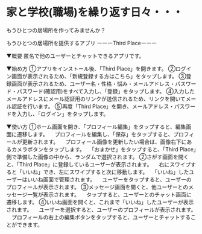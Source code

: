 # 家と学校(職場)を繰り返す日々・・・  
もうひとつの居場所を作ってみませんか？

もうひとつの居場所を提供するアプリ
ーーーThird Placeーーー

▼概要
匿名で他のユーザーとチャットできるアプリです。

▼始め方
①アプリをインストール後、「Third Place」を開きます。
②ログイン画面が表示されるため、「新規登録する方はこちら」をタップします。
③登録画面が表示されるため、ユーザー名・性格・悩み・メールアドレス・パスワード・パスワード(確認用)をすべて入力し、「登録」をタップします。
④入力したメールアドレスにメール認証用のリンクが送信されるため、リンクを開いてメール認証を行います。
⑤再度「Third Place」を開き、メールアドレス・パスワードを入力し、「ログイン」をタップします。

▼使い方
①ホーム画面を開き、「プロフィール編集」をタップすると、編集画面に遷移します。
　プロフィールを編集し、「保存」をタップすると、プロフィールが更新されます。
　プロフィール画像を更新したい場合は、画像右下にあるカメラボタンをタップします。
　「おまかせ」をタップすると、「Third Place」側で準備した画像の中から、ランダムで選択されます。
②さがす画面を開くと、「Third Place」に登録しているユーザーが表示されます。
　右にスワイプすると「いいね」でき、左にスワイプすると次に移動します。
　「いいね」したユーザーはいいね画面で管理されます。
　ユーザーをタップすると、ユーザーのプロフィールが表示されます。
③メッセージ画面を開くと、他ユーザーとのメッセージ一覧が表示されます。
　タップすると、ユーザーとのチャット画面に遷移します。
④いいね画面を開くと、これまで「いいね」したユーザーが表示されます。
　ユーザーを選択すると、ユーザーのプロフィールが表示されます。
　プロフィールの右上の編集ボタンをタップすると、ユーザーとチャットすることができます。
